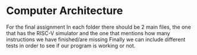 # Computer Architecture
For the final assignment
In each folder there should be 2 main files, the one that has the RISC-V simulator and the one that mentions how many instructions we have finished/are missing
Finally we can include different tests in order to see if our program is working or not.
